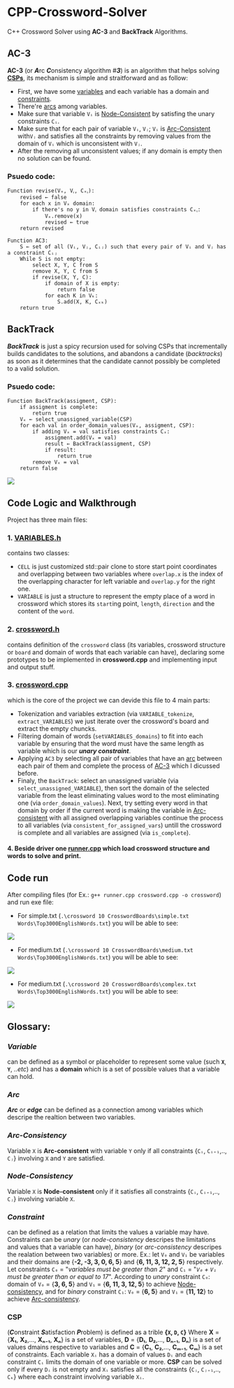 # CPP-Crossword-Solver
C++ Crossword Solver using **AC-3** and **BackTrack** Algorithms.
## AC-3
**AC-3** (or ***A***rc ***C***onsistency algorithm #***3***) is an algorithm that helps solving [**CSPs**](README.md/#csp), its mechanism is simple and straitforward and as follow:
- First, we have some [variables](README.md/#variable) and each variable has a domain and [constraints](README.md/#constraint).
- There're [arcs](README.md/#arc) among variables.
- Make sure that variable `Vᵢ` is [Node-Consistent](README.md/#node-consistency) by satisfing the unary constraints `Cᵢ`.
- Make sure that for each pair of variable `Vᵢ`, `Vⱼ`; `Vᵢ` is [Arc-Consistent](README.md/#arc-consistency) with`Vⱼ` and satisfies all the constraints by removing values from the domain of `Vᵢ` which is unconsistent with `Vⱼ`.
-  After the removing all unconsistent values; if any domain is empty then no solution can be found.
### Psuedo code:
```
Function revise(Vₓ, Vᵧ, Cₓᵧ):
    revised ← false
    for each x in Vₓ domain:
        if there's no y in Vᵧ domain satisfies constraints Cₓᵧ:
            Vₓ.remove(x)
            revised ← true
    return revised
```
```
Function AC3:
    S ← set of all (Vᵢ, Vⱼ, Cᵢⱼ) such that every pair of Vᵢ and Vⱼ has a constraint Cᵢⱼ
    While S is not empty:
        select X, Y, C from S
        remove X, Y, C from S
        if revise(X, Y, C):
            if domain of X is empty:
                return false
            for each K in Vₖ:
                S.add(X, K, Cₓₖ)
    return true
```
## BackTrack
***BackTrack*** is just a spicy recursion used for solving CSPs that incrementally builds candidates to the solutions, and abandons a candidate (*backtracks*) as soon as it determines that the candidate cannot possibly be completed to a valid solution.
### Psuedo code:
```
Function BackTrack(assigment, CSP):
    if assigment is complete:
        return true
    Vₓ ← select_unassigned_variable(CSP)
    for each val in order_domain_values(Vₓ, assigment, CSP):
        if adding Vₓ = val satisfies constraints Cₓ:
            assigment.add(Vₓ = val)
            result ← BackTrack(assigment, CSP)
            if result:
                return true
        remove Vₓ = val
    return false
```
![](https://ibpublicimages.s3-us-west-2.amazonaws.com/tutorial/backtracking1.png)

## Code Logic and Walkthrough
Project has three main files:
### 1. [VARIABLES.h](VARIABLES.h)
contains two classes:
- `CELL` is just customized std::pair clone to store start point coordinates and overlapping between two variables where `overlap.x` is the index of the overlapping character for left variable and `overlap.y` for the right one.
- `VARIABLE` is just a structure to represent the empty place of a word in crossword which stores its `start`ing point, `length`, `direction` and the content of the `word`.

### 2. [crossword.h](crossword.h)
contains definition of the `crossword` class (its variables, crossword structure or `board` and domain of words that each variable can have), declaring some prototypes to be implemented in **crossword.cpp** and implementing input and output stuff.

### 3. [crossword.cpp](crossword.cpp)
which is the core of the project we can devide this file to 4 main parts:
- Tokenization and variables extraction (via `VARIABLE_tokenize`, `extract_VARIABLES`) we just iterate over the crossword's board and extract the empty chuncks.
- Filtering domain of words (`setVARIABLES_domains`) to fit into each variable by ensuring that the word must have the same length as variable which is our ***unary constraint***. 
- Applying `AC3` by selecting all pair of variables that have an [arc](README.md/#arc) between each pair of them and complete the process of [AC-3](README.md/#ac-3) which I dicussed before.
- Finaly, the `BackTrack`: select an unassigned variable (via `select_unassigned_VARIABLE`), then sort the domain of the selected variable from the least eliminating values word to the most eliminating one (via `order_domain_values`). Next, try setting every word in that domain by order if the current word is making the variable in [Arc-consistent](README.md\#arc-consistency) with all assigned overlapping variables continue the process to all variables (via `consistent_for_assigned_vars`) untill the crossword is complete and all variables are assigned (via `is_complete`).

#### 4. Beside driver one [runner.cpp](runner.cpp) which load crossword structure and words to solve and print.

## Code run 
After compiling files (for Ex.: `g++ runner.cpp crossword.cpp -o crossword`) and run exe file:

- For simple.txt (`.\crossword 10 CrosswordBoards\simple.txt Words\Top3000EnglishWords.txt`) you will be able to see:  
  
![](Images/simple-crossword.jpg)  

- For medium.txt (`.\crossword 10 CrosswordBoards\medium.txt Words\Top3000EnglishWords.txt`) you will be able to see:  
  
![](Images/medium-crossword.jpg)  

- For medium.txt (`.\crossword 20 CrosswordBoards\complex.txt Words\Top3000EnglishWords.txt`) you will be able to see:  
  
![](Images/complex-crossword.jpg)

## Glossary:
### ***Variable***
can be defined as a symbol or placeholder to represent some value (such **`X`**, **`Y`**, *..etc*) and has a **domain** which is a set of possible values that a variable can hold.

### ***Arc*** 
***Arc*** or ***edge*** can be defined as a connection among variables which descripe the realtion between two variables.

### ***Arc-Consistency*** 
Variable `X` is **Arc-consistent** with variable `Y` only if all constraints {`Cᵢ`, `Cᵢ₊₁`,.., `Cⱼ`} involving `X` and `Y` are satisfied.


### ***Node-Consistency*** 
Variable `X` is **Node-consistent** only if it satisfies all constraints {`Cᵢ`, `Cᵢ₊₁`,.., `Cⱼ`} involving variable `X`.

### ***Constraint*** 
can be defined as a relation that limits the values a variable may have. Constraints can be *unary* (or *node-consistency* descripes the limitations and values that a variable can have), *binary* (or *arc-consistency* descripes the realation between two variables) or more. Ex.: let `V₀` and `V₁` be variables and their domains are {**-2, -3, 3, 0,  6, 5**} and {**6, 11, 3, 12, 2, 5**} respectively. Let constraints `C₀` = "*variables must be greater than 2*" and `C₁` = "*`V₀` + `V₁` must be greater than or equal to 17*". According to *unary* constraint `C₀`: domain of `V₀` = {**3, 6, 5**} and `V₁` = {**6, 11, 3, 12, 5**} to achieve [Node-consistency](README.md/#node-consistency), and for *binary* constraint `C₁`: `V₀` = {**6, 5**} and `V₁` = {**11, 12**} to achieve [Arc-consistency](README.md/#arc-consistency).

### **CSP** 
(***C***onstraint ***S***atisfaction ***P***roblem) is defined as a trible **{`X`, `D`, `C`}** Where **X** = {**X₁**, **X₂**,..., **Xₙ₋₁**, **Xₙ**} is a set of variables, **D** = {**D₁**, **D₂**,..., **Dₙ₋₁**, **Dₙ**} is a set of values dmains respective to variables and **C** = {**C₁**, **C₂**,..., **Cₘ₋₁**, **Cₘ**} is a set of constraints. Each variable `Xᵢ` has a domain of values `Dᵢ` and each constraint `Cᵢ` limits the domain of one variable or more. **CSP** can be solved only if every `Dᵢ` is not empty and `Xᵢ` satisfies all the constraints {`Cⱼ`, `Cⱼ₊₁`,.., `Cₖ`} where each constraint involving variable `Xᵢ`.
